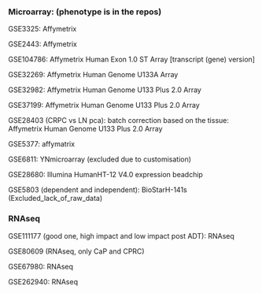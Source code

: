 ### Microarray: (phenotype is in the repos)
GSE3325: Affymetrix

GSE2443: Affymetrix

GSE104786: Affymetrix Human Exon 1.0 ST Array [transcript (gene) version]

GSE32269: Affymetrix Human Genome U133A Array

GSE32982: Affymetrix Human Genome U133 Plus 2.0 Array

GSE37199: Affymetrix Human Genome U133 Plus 2.0 Array

GSE28403 (CRPC vs LN pca): batch correction based on the tissue: Affymetrix Human Genome U133 Plus 2.0 Array

GSE5377: affymatrix

GSE6811: YNmicroarray (excluded due to customisation)

GSE28680: Illumina HumanHT-12 V4.0 expression beadchip

GSE5803 (dependent and independent): BioStarH-141s  (Excluded_lack_of_raw_data)

### RNAseq

GSE111177 (good one, high impact and low impact post ADT): RNAseq

GSE80609 (RNAseq, only CaP and CPRC)

GSE67980: RNAseq

GSE262940: RNAseq

